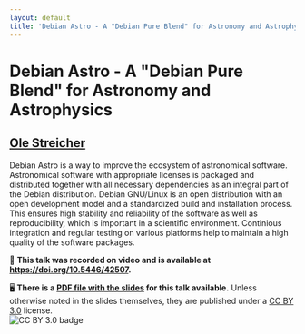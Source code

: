 ```yaml
---
layout: default
title: 'Debian Astro - A "Debian Pure Blend" for Astronomy and Astrophysics'
---
```


# Debian Astro - A "Debian Pure Blend" for Astronomy and Astrophysics

## [Ole Streicher](../../speaker/TXTNZZ/)

Debian Astro is a way to improve the ecosystem of astronomical software. Astronomical software with appropriate licenses is packaged and distributed together with all necessary dependencies as an integral part of the Debian distribution. Debian GNU/Linux is an open distribution with an open development model and a standardized build and installation process. This ensures high stability and reliability of the software as well as reproducibility, which is important in a scientific environment. Continious integration and regular testing on various platforms help to maintain a high quality of the software packages.

🎥 **This talk was recorded on video and is available at <https://doi.org/10.5446/42507>.**

🖥 **There is a [PDF file with the slides](slides.pdf) for this talk available.** Unless otherwise noted in the slides themselves, they are published under a [CC BY 3.0](https://creativecommons.org/licenses/by/3.0/legalcode) license.  
![CC BY 3.0 badge](https://licensebuttons.net/l/by/3.0/80x15.png)